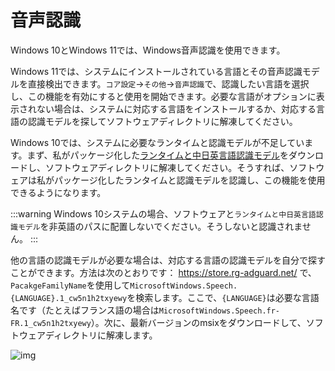 # 音声認識

Windows 10とWindows 11では、Windows音声認識を使用できます。

Windows 11では、システムにインストールされている言語とその音声認識モデルを直接検出できます。`コア設定`->`その他`->`音声認識`で、認識したい言語を選択し、この機能を有効にすると使用を開始できます。必要な言語がオプションに表示されない場合は、システムに対応する言語をインストールするか、対応する言語の認識モデルを探してソフトウェアディレクトリに解凍してください。

Windows 10では、システムに必要なランタイムと認識モデルが不足しています。まず、私がパッケージ化した[ランタイムと中日英言語認識モデル](https://lunatranslator.org/Resource/DirectLiveCaptions.zip)をダウンロードし、ソフトウェアディレクトリに解凍してください。そうすれば、ソフトウェアは私がパッケージ化したランタイムと認識モデルを認識し、この機能を使用できるようになります。

:::warning
Windows 10システムの場合、ソフトウェアと`ランタイムと中日英言語認識モデル`を非英語のパスに配置しないでください。そうしないと認識されません。
:::

他の言語の認識モデルが必要な場合は、対応する言語の認識モデルを自分で探すことができます。方法は次のとおりです：
https://store.rg-adguard.net/ で、`PacakgeFamilyName`を使用して`MicrosoftWindows.Speech.{LANGUAGE}.1_cw5n1h2txyewy`を検索します。ここで、`{LANGUAGE}`は必要な言語名です（たとえばフランス語の場合は`MicrosoftWindows.Speech.fr-FR.1_cw5n1h2txyewy`）。次に、最新バージョンのmsixをダウンロードして、ソフトウェアディレクトリに解凍します。

![img](https://image.lunatranslator.org/zh/srpackage.png)